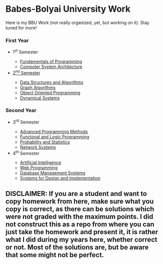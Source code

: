 # Babes-Bolyai University Work

Here is my BBU Work (not really organized, yet, but working on it). Stay tuned for more!

### First Year
<ul>
  <li>1<sup>st</sup> Semester</li>
  <ul>
    <li><a href="https://github.com/Davis856/Babes-Bolyai-University/tree/main/Semester%201/Fundamentals%20of%20Programming">Fundamentals of Programming</a</li>
    <li><a href="https://github.com/Davis856/Babes-Bolyai-University/tree/main/Semester%201/Computer%20System%20Architecture">Computer System Architecture</a</li>
  </ul>
  <li>2<sup>nd</sup> Semester</li>
  <ul>
    <li><a href="https://github.com/Davis856/Babes-Bolyai-University/tree/main/Semester%202/Data%20Structures%20and%20Algorithms">Data Structures and Algorithms</a></li>
    <li><a href="https://github.com/Davis856/Babes-Bolyai-University/tree/main/Semester%202/Graphs">Graph Algorithms</a></li>
    <li><a href="https://github.com/Davis856/Babes-Bolyai-University/tree/main/Semester%202/Object%20Oriented%20Programming">Object Oriented Programming</a></li>
    <li><a href="https://github.com/Davis856/Babes-Bolyai-University/tree/main/Semester%202/Dynamical%20Systems">Dynamical Systems</a></li>
  </ul>
</ul>

### Second Year
<ul>
  <li>3<sup>rd</sup> Semester</li>
  <ul>
    <li><a href="https://github.com/Davis856/Babes-Bolyai-University/tree/main/Semester%203/Advanced%20Programming%20Methods">Advanced Programming Methods</a></li>
    <li><a href="https://github.com/Davis856/Babes-Bolyai-University/tree/main/Semester%203/Functional%20and%20Logic%20Programming">Functonal and Logic Programming</a></li>
    <li><a href="https://github.com/Davis856/Babes-Bolyai-University/tree/main/Semester%203/Statistics">Probability and Statistics</a></li>
    <li><a href="https://github.com/Davis856/Babes-Bolyai-University/tree/main/Semester%203/Network%20Systems">Network Systems</a></li>
  </ul>
  <li>4<sup>th</sup> Semester</li>
  <ul>
    <li><a href="https://github.com/Davis856/Babes-Bolyai-University/tree/main/Semester%204/Artificial%20Intelligence">Artificial Intelligence</a></li>
    <li><a href="https://github.com/Davis856/Babes-Bolyai-University/tree/main/Semester%204/Web%20Programming">Web Programming</a></li>
    <li><a href="https://github.com/Davis856/Babes-Bolyai-University/tree/main/Semester%204/DBMS">Database Management Systems</a></li>
    <li><a href="https://github.com/Davis856/Babes-Bolyai-University/tree/main/Semester%204/SDI">Systems for Design and Implementation</a></li>
  </ul>
</ul>

## DISCLAIMER: If you are a student and want to copy homework from here, make sure what you copy is correct, as there can be solutions which were not graded with the maximum points. I did not construct this as a repo from where you can just take the homework and present it, it is rather what I did during my years here, whether correct or not. Most of the solutions are, but be aware that some might not be perfect.
